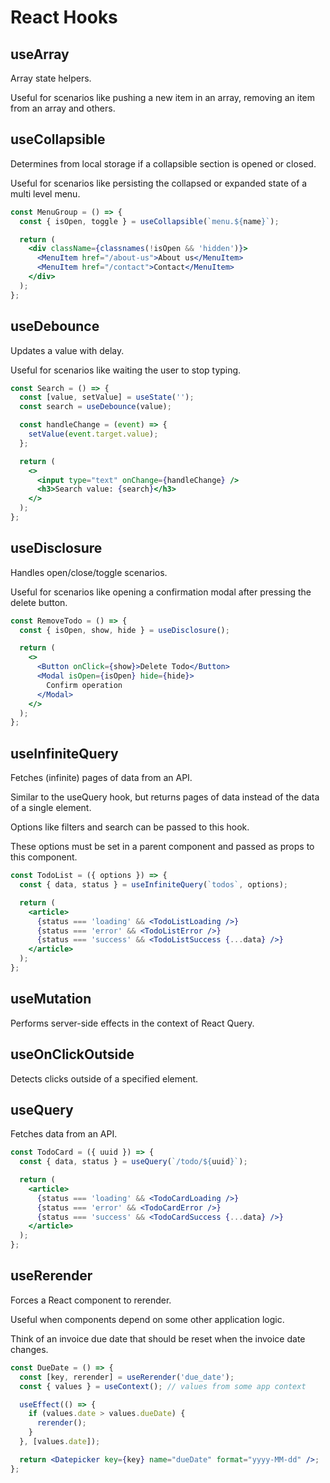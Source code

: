 # React Hooks

## useArray

Array state helpers.

Useful for scenarios like pushing a new item in an array, removing an item from an array and others.

## useCollapsible

Determines from local storage if a collapsible section is opened or closed.

Useful for scenarios like persisting the collapsed or expanded state of a multi level menu.

```jsx
const MenuGroup = () => {
  const { isOpen, toggle } = useCollapsible(`menu.${name}`);

  return (
    <div className={classnames(!isOpen && 'hidden')}>
      <MenuItem href="/about-us">About us</MenuItem>
      <MenuItem href="/contact">Contact</MenuItem>
    </div>
  );
};
```

## useDebounce

Updates a value with delay.

Useful for scenarios like waiting the user to stop typing.

```jsx
const Search = () => {
  const [value, setValue] = useState('');
  const search = useDebounce(value);

  const handleChange = (event) => {
    setValue(event.target.value);
  };

  return (
    <>
      <input type="text" onChange={handleChange} />
      <h3>Search value: {search}</h3>
    </>
  );
};
```

## useDisclosure

Handles open/close/toggle scenarios.

Useful for scenarios like opening a confirmation modal after pressing the delete button.

```jsx
const RemoveTodo = () => {
  const { isOpen, show, hide } = useDisclosure();

  return (
    <>
      <Button onClick={show}>Delete Todo</Button>
      <Modal isOpen={isOpen} hide={hide}>
        Confirm operation
      </Modal>
    </>
  );
};
```

## useInfiniteQuery

Fetches (infinite) pages of data from an API.

Similar to the useQuery hook, but returns pages of data instead of the data of a single element.

Options like filters and search can be passed to this hook.

These options must be set in a parent component and passed as props to this component.

```jsx
const TodoList = ({ options }) => {
  const { data, status } = useInfiniteQuery(`todos`, options);

  return (
    <article>
      {status === 'loading' && <TodoListLoading />}
      {status === 'error' && <TodoListError />}
      {status === 'success' && <TodoListSuccess {...data} />}
    </article>
  );
};
```

## useMutation

Performs server-side effects in the context of React Query.

## useOnClickOutside

Detects clicks outside of a specified element.

## useQuery

Fetches data from an API.

```jsx
const TodoCard = ({ uuid }) => {
  const { data, status } = useQuery(`/todo/${uuid}`);

  return (
    <article>
      {status === 'loading' && <TodoCardLoading />}
      {status === 'error' && <TodoCardError />}
      {status === 'success' && <TodoCardSuccess {...data} />}
    </article>
  );
};
```

## useRerender

Forces a React component to rerender.

Useful when components depend on some other application logic.

Think of an invoice due date that should be reset when the invoice date changes.

```jsx
const DueDate = () => {
  const [key, rerender] = useRerender('due_date');
  const { values } = useContext(); // values from some app context

  useEffect(() => {
    if (values.date > values.dueDate) {
      rerender();
    }
  }, [values.date]);

  return <Datepicker key={key} name="dueDate" format="yyyy-MM-dd" />;
};
```
